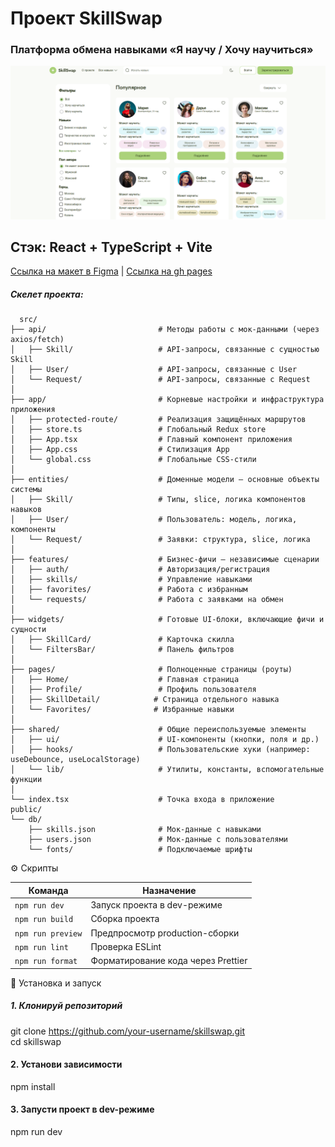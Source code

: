 # Проект SkillSwap
<h3>Платформа обмена навыками «Я научу / Хочу научиться»</h3>
<img src="./public/image.png" >

## Стэк: React + TypeScript + Vite

[Ссылка на макет в Figma](<https://www.figma.com/design/bKwOakHJI7Z2mh2zVCBphP/SkillSwap---Для-разработчиков?node-id=386-11920&t=xN1r61F4DvdVdr9v-0>) |
[Ссылка на gh pages](<https://tanyanikitina176.github.io/SkillSwap/>)



##### Скелет проекта: 
```
  src/
├── api/                         # Методы работы с мок-данными (через axios/fetch)
│   ├── Skill/                   # API-запросы, связанные с сущностью Skill
│   ├── User/                    # API-запросы, связанные с User
│   └── Request/                 # API-запросы, связанные с Request
│
├── app/                         # Корневые настройки и инфраструктура приложения
│   ├── protected-route/         # Реализация защищённых маршрутов
│   ├── store.ts                 # Глобальный Redux store
│   ├── App.tsx                  # Главный компонент приложения
│   ├── App.css                  # Стилизация App
│   └── global.css               # Глобальные CSS-стили
│
├── entities/                    # Доменные модели — основные объекты системы
│   ├── Skill/                   # Типы, slice, логика компонентов навыков
│   ├── User/                    # Пользователь: модель, логика, компоненты
│   └── Request/                 # Заявки: структура, slice, логика
│
├── features/                    # Бизнес-фичи — независимые сценарии
│   ├── auth/                    # Авторизация/регистрация
│   ├── skills/                  # Управление навыками
│   ├── favorites/               # Работа с избранным
│   └── requests/                # Работа с заявками на обмен
│
├── widgets/                     # Готовые UI-блоки, включающие фичи и сущности
│   ├── SkillCard/               # Карточка скилла
│   └── FiltersBar/              # Панель фильтров
│
├── pages/                       # Полноценные страницы (роуты)
│   ├── Home/                    # Главная страница
│   ├── Profile/                 # Профиль пользователя
│   ├── SkillDetail/            # Страница отдельного навыка
│   └── Favorites/              # Избранные навыки
│
├── shared/                      # Общие переиспользуемые элементы
│   ├── ui/                      # UI-компоненты (кнопки, поля и др.)
│   ├── hooks/                   # Пользовательские хуки (например: useDebounce, useLocalStorage)
│   └── lib/                     # Утилиты, константы, вспомогательные функции
│
└── index.tsx                    # Точка входа в приложение
public/
└── db/
    ├── skills.json              # Мок-данные с навыками
    ├── users.json               # Мок-данные с пользователями
    └── fonts/                   # Подключаемые шрифты
```

⚙️ Скрипты

| Команда           | Назначение                         |
| ----------------- | ---------------------------------- |
| `npm run dev`     | Запуск проекта в dev-режиме        |
| `npm run build`   | Сборка проекта                     |
| `npm run preview` | Предпросмотр production-сборки     |
| `npm run lint`    | Проверка ESLint                    |
| `npm run format`  | Форматирование кода через Prettier |

🚀 Установка и запуск
##### 1. Клонируй репозиторий
git clone https://github.com/your-username/skillswap.git \
cd skillswap

#### 2. Установи зависимости
npm install

#### 3. Запусти проект в dev-режиме
npm run dev


